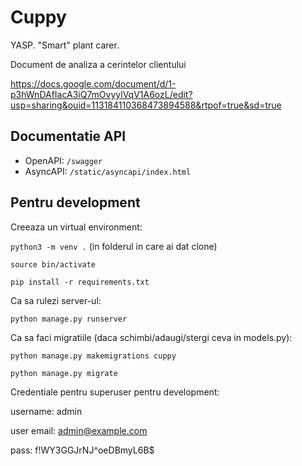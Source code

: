 # Cuppy
YASP. "Smart" plant carer.


Document de analiza a cerintelor clientului

https://docs.google.com/document/d/1-p3hWnDAfIacA3iQ7mOvyylVqV1A6ozL/edit?usp=sharing&ouid=113184110368473894588&rtpof=true&sd=true

## Documentatie API
* OpenAPI: `/swagger`
* AsyncAPI: `/static/asyncapi/index.html`

## Pentru development

Creeaza un virtual environment:

```python3 -m venv .``` (in folderul in care ai dat clone)

```source bin/activate```

```pip install -r requirements.txt```

Ca sa rulezi server-ul:

```python manage.py runserver```

Ca sa faci migratiile (daca schimbi/adaugi/stergi ceva in models.py):

```python manage.py makemigrations cuppy```

```python manage.py migrate```



Credentiale pentru superuser pentru development:

username: admin

user email: admin@example.com

pass: f!WY3GGJrNJ^oeDBmyL6B$
